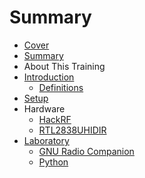 # Summary

* [Cover](README.md)
* [Summary](SUMMARY.md)
* About This Training
* [Introduction](documentation/Introduction.md)
   * [Definitions](documentation/Definitions.md)
* [Setup](documentation/Setup.md)
* Hardware
   * [HackRF](documentation/Hackrf.md)
   * [RTL2838UHIDIR](documentation/Rtl2838uhidir.md)
* [Laboratory](documentation/Laboratory.md)
   * [GNU Radio Companion](documentation/GnuRadioCompanion.md)
   * [Python](documentation/Python.md)

